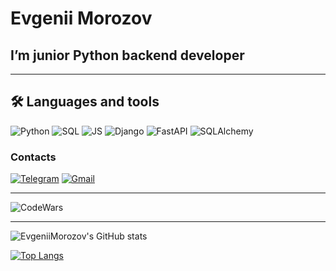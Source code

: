 # Evgenii Morozov

## I’m junior Python backend developer

___

## 🛠️ Languages and tools

![Python](https://img.shields.io/badge/Python-0047AB?style=for-the-badge&logo=python&logoColor=FFFF00)
![SQL](https://img.shields.io/badge/SQL-F5F5F5?style=for-the-badge&logo=postgresql&logoColor=0047AB)
![JS](https://img.shields.io/badge/Javascript-FFFF00?style=for-the-badge&logo=javascript&logoColor=black)
![Django](https://img.shields.io/badge/Django-004524?style=for-the-badge&logo=django&logoColor=#092E20)
![FastAPI](https://img.shields.io/badge/fastapi-F5F5F5?style=for-the-badge&logo=fastapi&logoColor=009A63)
![SQLAlchemy](https://img.shields.io/badge/sqlalchemy-778877?style=for-the-badge&logo=sql&logoColor=009A63)

### Contacts

[![Telegram](https://img.shields.io/badge/-@emorozov1101-090909?style=for-the-badge&logo=telegram&logoColor=27A0D9)](https://t.me/emorozov1101)
[![Gmail](https://img.shields.io/badge/-emorozov1101@gmail.com-090909?style=for-the-badge&logo=gmail&logoColor=#EA4335)](emorozov1101@gmail.com)

___

![CodeWars](https://www.codewars.com/users/EvgeniiMorozov/badges/large)
___

![EvgeniiMorozov's GitHub stats](https://github-readme-stats.vercel.app/api?username=evgeniimorozov&show_icons=true&theme=cobalt&hide=contribs,prs,issues)


[![Top Langs](https://github-readme-stats.vercel.app/api/top-langs/?username=EvgeniiMorozov&layout=compact&theme=cobalt)](https://github.com/anuraghazra/github-readme-stats)




<!-- [![Vkontakte](https://img.shields.io/badge/-Vkontakte-090909?style=for-the-badge&logo=Vk&logoColor=4F7DB3)](https://vk.com/alexeyshpavda) -->

<!--
**EvgeniiMorozov/EvgeniiMorozov** is a ✨ _special_ ✨ repository because its `README.md` (this file) appears on your GitHub profile.

Here are some ideas to get you started:

- 🔭 I’m currently working on ...
- 🌱 I’m currently learning ...
- 👯 I’m looking to collaborate on ...
- 🤔 I’m looking for help with ...
- 💬 Ask me about ...
- 📫 How to reach me: ...
- 😄 Pronouns: ...
- ⚡ Fun fact: ...
-->
